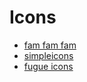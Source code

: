 # Icons

- [fam fam fam](http://www.famfamfam.com/)
- [simpleicons](https://simpleicons.org/)
- [fugue icons](https://p.yusukekamiyamane.com/)
